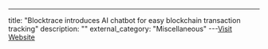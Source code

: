 ---
title: "Blocktrace introduces AI chatbot for easy blockchain transaction tracking"
description: ""
external_category: "Miscellaneous"
---[Visit Website](https://decrypt.co/124928/blocktrace-introduces-ai-chatbot-for-easy-blockchain-transaction-tracking)

